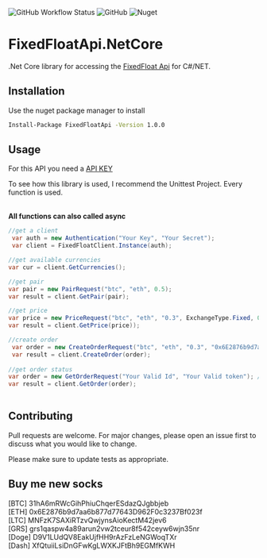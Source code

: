 <img alt="GitHub Workflow Status" src="https://img.shields.io/github/workflow/status/Nix1983/FixedFloatApi.NetCore/CI">     <img alt="GitHub" src="https://img.shields.io/github/license/Nix1983/FixedFloatApi.NetCore">      <img alt="Nuget" src="https://img.shields.io/nuget/v/FixedFloatApi">

# FixedFloatApi.NetCore 

.Net Core library for accessing the [FixedFloat Api](https://fixedfloat.com/api) for C#/NET.

## Installation
Use the nuget package manager to install
```bash
Install-Package FixedFloatApi -Version 1.0.0
```

## Usage
For this API you need a [API KEY](https://fixedfloat.com/?ref=3s9m95mc) <br />

To see how this library is used, I recommend the Unittest Project. Every function is used.<br /><br/>

<b> All functions can also called async</b>
```c#
//get a client
 var auth = new Authentication("Your Key", "Your Secret");
 var client = FixedFloatClient.Instance(auth);

//get available currencies
var cur = client.GetCurrencies();

//get pair
var pair = new PairRequest("btc", "eth", 0.5);
var result = client.GetPair(pair);

//get price
var price = new PriceRequest("btc", "eth", "0.3", ExchangeType.Fixed, 0);
var result = client.GetPrice(price));

//create order
 var order = new CreateOrderRequest("btc", "eth", "0.3", "0x6E2876b9d7aa6b877d77643D962F0c3237Bf023f", ExchangeType.Fixed);
 var result = client.CreateOrder(order);
 
//get order status
var order = new GetOrderRequest("Your Valid Id", "Your Valid token"); // you get id and token from CreateOrder response
var result = client.GetOrder(order);
 
```




## Contributing
Pull requests are welcome. For major changes, please open an issue first to discuss what you would like to change.

Please make sure to update tests as appropriate.


## Buy me new socks
[BTC] 31hA6mRWcGihPhiuChqerESdazQJgbbjeb <br />
[ETH] 0x6E2876b9d7aa6b877d77643D962F0c3237Bf023f <br />
[LTC] MNFzK7SAXiRTzvQwjynsAioKectM42jev6<br />
[GRS] grs1qaspw4a89arun2vw2tceur8f542ceyw6wjn35nr <br />
[Doge] D9V1LUdQV8EakUjfHH9rAzFzLeNGWoqTXr <br />
[Dash] XfQtuiiLsiDnGFwKgLWXKJFtBh9EGMfKWH <br />
